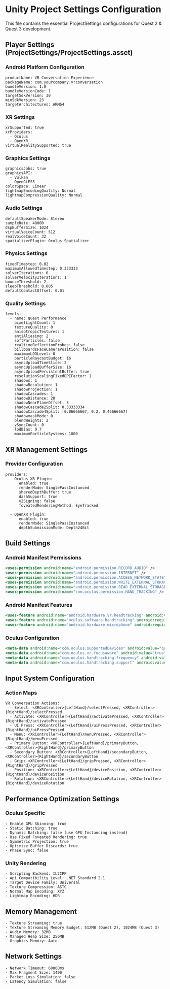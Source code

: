 # Unity Project Settings Configuration

This file contains the essential ProjectSettings configurations for Quest 2 & Quest 3 development.

## Player Settings (ProjectSettings/ProjectSettings.asset)

### Android Platform Configuration
```
productName: VR Conversation Experience
packageName: com.yourcompany.vrconversation
bundleVersion: 1.0
bundleVersionCode: 1
targetSdkVersion: 30
minSdkVersion: 23
targetArchitectures: ARM64
```

### XR Settings
```
xrSupported: true
xrProviders:
  - Oculus
  - OpenXR
virtualRealitySupported: true
```

### Graphics Settings
```
graphicsJobs: true
graphicsAPI: 
  - Vulkan
  - OpenGLES3
colorSpace: Linear
lightmapEncodingQuality: Normal
lightmapCompressionQuality: Normal
```

### Audio Settings
```
defaultSpeakerMode: Stereo
sampleRate: 48000
dspBufferSize: 1024
virtualVoiceCount: 512
realVoiceCount: 32
spatializerPlugin: Oculus Spatializer
```

### Physics Settings
```
fixedTimestep: 0.02
maximumAllowedTimestep: 0.333333
solverIterations: 6
solverVelocityIterations: 1
bounceThreshold: 2
sleepThreshold: 0.005
defaultContactOffset: 0.01
```

### Quality Settings
```
levels:
  - name: Quest Performance
    pixelLightCount: 1
    textureQuality: 0
    anisotropicTextures: 1
    antiAliasing: 2
    softParticles: false
    realtimeReflectionProbes: false
    billboardsFaceCameraPosition: false
    maximumLODLevel: 0
    particleRaycastBudget: 16
    asyncUploadTimeSlice: 2
    asyncUploadBufferSize: 16
    asyncUploadPersistentBuffer: true
    resolutionScalingFixedDPIFactor: 1
    shadows: 1
    shadowResolution: 1
    shadowProjection: 1
    shadowCascades: 1
    shadowDistance: 20
    shadowNearPlaneOffset: 3
    shadowCascade2Split: 0.33333334
    shadowCascade4Split: [0.06666667, 0.2, 0.46666667]
    shadowmaskMode: 0
    blendWeights: 2
    vSyncCount: 0
    lodBias: 0.7
    maximumParticleSystems: 1000
```

## XR Management Settings

### Provider Configuration
```
providers:
  - Oculus XR Plugin:
      enabled: true
      renderMode: SinglePassInstanced
      sharedDepthBuffer: true
      dashSupport: true
      v2Signing: false
      foveatedRenderingMethod: EyeTracked
      
  - OpenXR Plugin:
      enabled: true
      renderMode: SinglePassInstanced
      depthSubmissionMode: Depth24Bit
```

## Build Settings

### Android Manifest Permissions
```xml
<uses-permission android:name="android.permission.RECORD_AUDIO" />
<uses-permission android:name="android.permission.INTERNET" />
<uses-permission android:name="android.permission.ACCESS_NETWORK_STATE" />
<uses-permission android:name="android.permission.WRITE_EXTERNAL_STORAGE" />
<uses-permission android:name="android.permission.READ_EXTERNAL_STORAGE" />
<uses-permission android:name="com.oculus.permission.HAND_TRACKING" />
```

### Android Manifest Features
```xml
<uses-feature android:name="android.hardware.vr.headtracking" android:version="1" android:required="true" />
<uses-feature android:name="oculus.software.handtracking" android:required="false" />
<uses-feature android:name="android.hardware.microphone" android:required="true" />
```

### Oculus Configuration
```xml
<meta-data android:name="com.oculus.supportedDevices" android:value="quest|quest2" />
<meta-data android:name="com.oculus.vr.focusaware" android:value="true" />
<meta-data android:name="com.oculus.handtracking.frequency" android:value="LOW" />
<meta-data android:name="com.oculus.handtracking.support" android:value="optional" />
```

## Input System Configuration

### Action Maps
```
VR Conversation Actions:
  - Select: <XRController>{LeftHand}/selectPressed, <XRController>{RightHand}/selectPressed
  - Activate: <XRController>{LeftHand}/activatePressed, <XRController>{RightHand}/activatePressed
  - UI Press: <XRController>{LeftHand}/uiPressPressed, <XRController>{RightHand}/uiPressPressed
  - Menu: <XRController>{LeftHand}/menuPressed, <XRController>{RightHand}/menuPressed
  - Primary Button: <XRController>{LeftHand}/primaryButton, <XRController>{RightHand}/primaryButton
  - Secondary Button: <XRController>{LeftHand}/secondaryButton, <XRController>{RightHand}/secondaryButton
  - Grip: <XRController>{LeftHand}/gripPressed, <XRController>{RightHand}/gripPressed
  - Position: <XRController>{LeftHand}/devicePosition, <XRController>{RightHand}/devicePosition
  - Rotation: <XRController>{LeftHand}/deviceRotation, <XRController>{RightHand}/deviceRotation
```

## Performance Optimization Settings

### Oculus Specific
```
- Enable GPU Skinning: true
- Static Batching: true
- Dynamic Batching: false (use GPU Instancing instead)
- Use Fixed Foveated Rendering: true
- Symmetric Projection: true
- Optimize Buffer Discards: true
- Phase Sync: false
```

### Unity Rendering
```
- Scripting Backend: IL2CPP
- Api Compatibility Level: .NET Standard 2.1
- Target Device Family: Universal
- Texture Compression: ASTC
- Normal Map Encoding: XYZ
- Lightmap Encoding: HDR
```

## Memory Management
```
- Texture Streaming: true
- Texture Streaming Memory Budget: 512MB (Quest 2), 1024MB (Quest 3)
- Audio Memory: 32MB
- Managed Heap Size: 256MB
- Graphics Memory: Auto
```

## Network Settings
```
- Network Timeout: 60000ms
- Max Fragment Size: 1400
- Packet Loss Simulation: false
- Latency Simulation: false
```